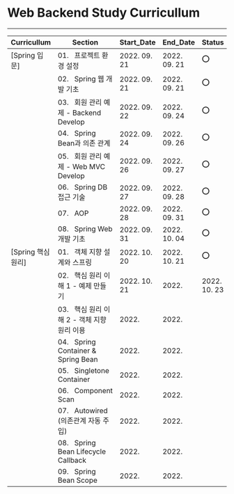 # Web Backend Study Curricullum
---
Curricullum|Section|Start_Date|End_Date|Status
--|--|--|--|--|
[Spring 입문]|01.&nbsp;&nbsp;&nbsp;프로젝트 환경 설정|2022. 09. 21|2022. 09. 21|:o:
&nbsp;|02.&nbsp;&nbsp;&nbsp;Spring 웹 개발 기초|2022. 09. 21|2022. 09. 21|:o:
&nbsp;|03.&nbsp;&nbsp;&nbsp;회원 관리 예제 - Backend Develop|2022. 09. 22|2022. 09. 24|:o:
&nbsp;|04.&nbsp;&nbsp;&nbsp;Spring Bean과 의존 관계|2022. 09. 24|2022. 09. 26|:o:
&nbsp;|05.&nbsp;&nbsp;&nbsp;회원 관리 예제 - Web MVC Develop|2022. 09. 26|2022. 09. 27|:o:
&nbsp;|06.&nbsp;&nbsp;&nbsp;Spring DB 접근 기술|2022. 09. 27|2022. 09. 28|:o:
&nbsp;|07.&nbsp;&nbsp;&nbsp;AOP|2022. 09. 28|2022. 09. 31|:o:
&nbsp;|08.&nbsp;&nbsp;&nbsp;Spring Web 개발 기초|2022. 09. 31|2022. 10. 04|:o:
[Spring 핵심 원리]|01.&nbsp;&nbsp;&nbsp;객체 지향 설계와 스프링|2022. 10. 20|2022. 10. 21|:o:
&nbsp;|02.&nbsp;&nbsp;&nbsp;핵심 원리 이해 1 - 예제 만들기|2022. 10. 21 |2022. | 2022. 10. 23|:o:
&nbsp;|03.&nbsp;&nbsp;&nbsp;핵심 원리 이해 2 - 객체 지향 원리 이용|2022. |2022. |
&nbsp;|04.&nbsp;&nbsp;&nbsp;Spring Container & Spring Bean|2022. |2022. |
&nbsp;|05.&nbsp;&nbsp;&nbsp;Singletone Container|2022. |2022. |
&nbsp;|06.&nbsp;&nbsp;&nbsp;Component Scan|2022. |2022. |
&nbsp;|07.&nbsp;&nbsp;&nbsp;Autowired (의존관계 자동 주입)|2022. |2022. |
&nbsp;|08.&nbsp;&nbsp;&nbsp;Spring Bean Lifecycle Callback|2022. |2022. |
&nbsp;|09.&nbsp;&nbsp;&nbsp;Spring Bean Scope|2022. |2022. |
